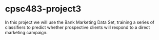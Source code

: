 # cpsc483-project3

In this project we will use the Bank Marketing Data Set, training a series of classifiers to predict whether prospective clients will respond to a direct marketing campaign.

